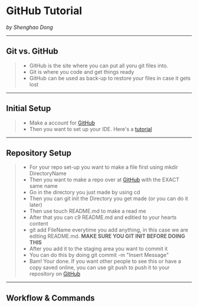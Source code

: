 # GitHub Tutorial

_by Shenghao Dong_

---
## Git vs. GitHub
> - GitHub is the site where you can put all yoru git files into.  
> - Git is where you code and get things ready   
> - GitHub can be used as back-up to restore your files in case it gets lost  

---
## Initial Setup
> - Make a account for [GitHub](github.com)  
> - Then you want to set up your IDE. Here's a [tutorial](https://docs.google.com/presentation/d/1t3isDyU7pL84iU5s0UehTuGxhPMFC3Obs38xudrd49o/edit)


---
## Repository Setup
> - For your repo set-up you want to make a file first using mkdir DirectoryName  
> - Then you want to make a repo over at [GitHub](github.com) with the EXACT same name   
> - Go in the directory you just made by using cd   
> - Then you can git init the Directory you get made (or you can do it later)   
> - Then use touch README.md to make a read me   
> - After that you can c9 README.md and editied to your hearts content   
> - git add FileName everytime you add anything, in this case we are editing README.md. **MAKE SURE YOU GIT INIT BEFORE DOING THIS**   
> - After you add it to the staging area you want to commit it   
> - You can do this by doing git commit -m "Insert Message"   
> - Bam! Your done. If you want other people to see this or have a copy saved online, you can use git push to push it to your repository on [GitHub](Github.com)   


---
## Workflow & Commands
